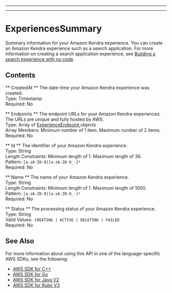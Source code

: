 --------

--------

# ExperiencesSummary<a name="API_ExperiencesSummary"></a>

Summary information for your Amazon Kendra experience\. You can create an Amazon Kendra experience such as a search application\. For more information on creating a search application experience, see [Building a search experience with no code](https://docs.aws.amazon.com/kendra/latest/dg/deploying-search-experience-no-code.html)\.

## Contents<a name="API_ExperiencesSummary_Contents"></a>

 ** CreatedAt **   <a name="Kendra-Type-ExperiencesSummary-CreatedAt"></a>
The date\-time your Amazon Kendra experience was created\.  
Type: Timestamp  
Required: No

 ** Endpoints **   <a name="Kendra-Type-ExperiencesSummary-Endpoints"></a>
The endpoint URLs for your Amazon Kendra experiences\. The URLs are unique and fully hosted by AWS\.  
Type: Array of [ ExperienceEndpoint ](API_ExperienceEndpoint.md) objects  
Array Members: Minimum number of 1 item\. Maximum number of 2 items\.  
Required: No

 ** Id **   <a name="Kendra-Type-ExperiencesSummary-Id"></a>
The identifier of your Amazon Kendra experience\.  
Type: String  
Length Constraints: Minimum length of 1\. Maximum length of 36\.  
Pattern: `[a-zA-Z0-9][a-zA-Z0-9_-]*`   
Required: No

 ** Name **   <a name="Kendra-Type-ExperiencesSummary-Name"></a>
The name of your Amazon Kendra experience\.  
Type: String  
Length Constraints: Minimum length of 1\. Maximum length of 1000\.  
Pattern: `[a-zA-Z0-9][a-zA-Z0-9_-]*`   
Required: No

 ** Status **   <a name="Kendra-Type-ExperiencesSummary-Status"></a>
The processing status of your Amazon Kendra experience\.  
Type: String  
Valid Values:` CREATING | ACTIVE | DELETING | FAILED`   
Required: No

## See Also<a name="API_ExperiencesSummary_SeeAlso"></a>

For more information about using this API in one of the language\-specific AWS SDKs, see the following:
+  [ AWS SDK for C\+\+](https://docs.aws.amazon.com/goto/SdkForCpp/kendra-2019-02-03/ExperiencesSummary) 
+  [ AWS SDK for Go](https://docs.aws.amazon.com/goto/SdkForGoV1/kendra-2019-02-03/ExperiencesSummary) 
+  [ AWS SDK for Java V2](https://docs.aws.amazon.com/goto/SdkForJavaV2/kendra-2019-02-03/ExperiencesSummary) 
+  [ AWS SDK for Ruby V3](https://docs.aws.amazon.com/goto/SdkForRubyV3/kendra-2019-02-03/ExperiencesSummary) 